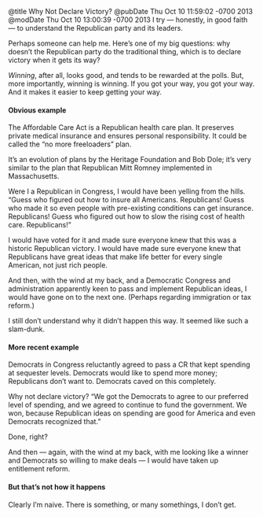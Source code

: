 @title Why Not Declare Victory?
@pubDate Thu Oct 10 11:59:02 -0700 2013
@modDate Thu Oct 10 13:00:39 -0700 2013
I try — honestly, in good faith — to understand the Republican party and its leaders.

Perhaps someone can help me. Here’s one of my big questions: why doesn’t the Republican party do the traditional thing, which is to declare victory when it gets its way?

<em>Winning</em>, after all, looks good, and tends to be rewarded at the polls. But, more importantly, winning is winning. If you got your way, you got your way. And it makes it easier to keep getting your way.

#### Obvious example

The Affordable Care Act is a Republican health care plan. It preserves private medical insurance and ensures personal responsibility. It could be called the “no more freeloaders” plan.

It’s an evolution of plans by the Heritage Foundation and Bob Dole; it’s very similar to the plan that Republican Mitt Romney implemented in Massachusetts.

Were I a Republican in Congress, I would have been yelling from the hills. “Guess who figured out how to insure all Americans. Republicans! Guess who made it so even people with pre-existing conditions can get insurance. Republicans! Guess who figured out how to slow the rising cost of health care. Republicans!”

I would have voted for it and made sure everyone knew that this was a historic Republican victory. I would have made sure everyone knew that Republicans have great ideas that make life better for every single American, not just rich people.

And then, with the wind at my back, and a Democratic Congress and administration apparently keen to pass and implement Republican ideas, I would have gone on to the next one. (Perhaps regarding immigration or tax reform.)

I still don’t understand why it didn’t happen this way. It seemed like such a slam-dunk.

#### More recent example

Democrats in Congress reluctantly agreed to pass a CR that kept spending at sequester levels. Democrats would like to spend more money; Republicans don’t want to. Democrats caved on this completely.

Why not declare victory? “We got the Democrats to agree to our preferred level of spending, and we agreed to continue to fund the government. We won, because Republican ideas on spending are good for America and even Democrats recognized that.”

Done, right?

And then — again, with the wind at my back, with me looking like a winner and Democrats so willing to make deals — I would have taken up entitlement reform.

#### But that’s not how it happens

Clearly I’m naive. There is something, or many somethings, I don’t get.
